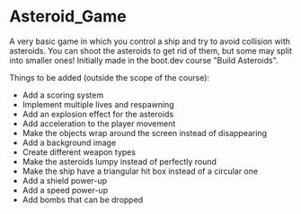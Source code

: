 # Asteroid_Game
A very basic game in which you control a ship and try to avoid collision with asteroids. You can shoot the asteroids to get rid of them, but some may split into smaller ones!
Initially made in the boot.dev course "Build Asteroids".

Things to be added (outside the scope of the course):
- Add a scoring system
- Implement multiple lives and respawning
- Add an explosion effect for the asteroids
- Add acceleration to the player movement
- Make the objects wrap around the screen instead of disappearing
- Add a background image
- Create different weapon types
- Make the asteroids lumpy instead of perfectly round
- Make the ship have a triangular hit box instead of a circular one
- Add a shield power-up
- Add a speed power-up
- Add bombs that can be dropped
